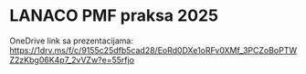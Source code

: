 # LANACO PMF praksa 2025

OneDrive link sa prezentacijama:
https://1drv.ms/f/c/9155c25dfb5cad28/EoRd0DXe1oRFv0XMf_3PCZoBoPTWZ2zKbg06K4p7_2vVZw?e=55rfjo

